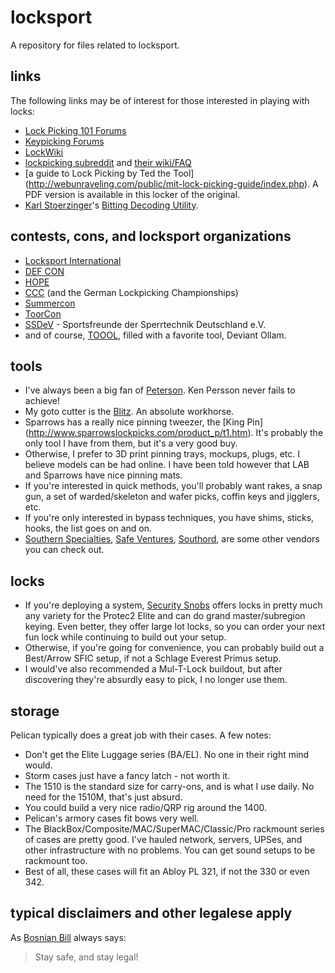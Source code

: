 # locksport
A repository for files related to locksport.

## links
The following links may be of interest for those interested in playing with
locks:

* [Lock Picking 101 Forums](http://www.lockpicking101.com/)
* [Keypicking Forums](http://keypicking.com/)
* [LockWiki](http://lockwiki.com/)
* [lockpicking subreddit](https://www.reddit.com/r/lockpicking/) and
[their wiki/FAQ](https://www.reddit.com/r/lockpicking/wiki/index)
* [a guide to Lock Picking by Ted the Tool]
(http://webunraveling.com/public/mit-lock-picking-guide/index.php). A PDF
version is available in this locker of the original.
* [Karl Stoerzinger](http://kstoerz.com/)'s
[Bitting Decoding Utility](http://kstoerz.com/locksport/bitting/).

## contests, cons, and locksport organizations
* [Locksport International](http://locksport.com/)
* [DEF CON](https://defcon.org/)
* [HOPE](http://hope.net/)
* [CCC](https://www.ccc.de/) (and the German Lockpicking Championships)
* [Summercon](http://www.summercon.org/)
* [ToorCon](http://toorcon.net/)
* [SSDeV](https://www.ssdsev.org/) -
Sportsfreunde der Sperrtechnik Deutschland e.V.
* and of course, [TOOOL](http://toool.us/), filled with a favorite tool, Deviant
Ollam.

## tools
* I've always been a big fan of [Peterson](http://www.thinkpeterson.com/). Ken
Persson never fails to achieve!
* My goto cutter is the [Blitz](http://www.hpcworld.com/mobile/km/blitz/). An
absolute workhorse.
* Sparrows has a really nice pinning tweezer, the [King Pin]
(http://www.sparrowslockpicks.com/product_p/t1.htm). It's probably the only
tool I have from them, but it's a very good buy.
* Otherwise, I prefer to 3D print pinning trays, mockups, plugs, etc. I believe
models can be had online. I have been told however that LAB and Sparrows have
nice pinning mats.
* If you're interested in quick methods, you'll probably want rakes, a snap gun,
a set of warded/skeleton and wafer picks, coffin keys and jigglers, etc.
* If you're only interested in bypass techniques, you have shims, sticks, hooks,
the list goes on and on.
* [Southern Specialties](http://www.lockpicktools.com/),
[Safe Ventures](http://safeventures.com/),
[Southord](http://www.southord.com/), are some other vendors you can check out.

## locks
* If you're deploying a system, [Security Snobs](https://securitysnobs.com/)
offers locks in pretty much any variety for the Protec2 Elite and can do
grand master/subregion keying. Even better, they offer large lot locks, so you
can order your next fun lock while continuing to build out your setup.
* Otherwise, if you're going for convenience, you can probably build out a
Best/Arrow SFIC setup, if not a Schlage Everest Primus setup.
* I would've also recommended a Mul-T-Lock buildout, but after discovering
they're absurdly easy to pick, I no longer use them.

## storage
Pelican typically does a great job with their cases. A few notes:
* Don't get the Elite Luggage series (BA/EL). No one in their right mind would.
* Storm cases just have a fancy latch - not worth it.
* The 1510 is the standard size for carry-ons, and is what I use daily. No need
for the 1510M, that's just absurd.
* You could build a very nice radio/QRP rig around the 1400.
* Pelican's armory cases fit bows very well.
* The BlackBox/Composite/MAC/SuperMAC/Classic/Pro rackmount series of cases are
pretty good. I've hauled network, servers, UPSes, and other infrastructure with
no problems. You can get sound setups to be rackmount too.
* Best of all, these cases will fit an Abloy PL 321, if not the 330 or even 342.

## typical disclaimers and other legalese apply
As [Bosnian Bill](https://www.youtube.com/user/bosnianbill) always says:
> Stay safe, and stay legal!
